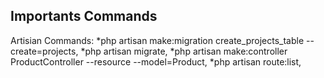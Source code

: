 ## Importants Commands

Artisian Commands:
*php artisan make:migration create_projects_table --create=projects,
*php artisan migrate,
*php artisan make:controller ProductController --resource --model=Product,
*php artisan route:list,
